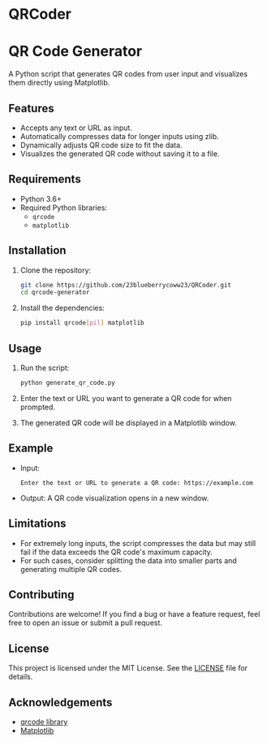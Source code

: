 # QRCoder
# QR Code Generator

A Python script that generates QR codes from user input and visualizes them directly using Matplotlib.

## Features
- Accepts any text or URL as input.
- Automatically compresses data for longer inputs using zlib.
- Dynamically adjusts QR code size to fit the data.
- Visualizes the generated QR code without saving it to a file.

## Requirements
- Python 3.6+
- Required Python libraries:
  - `qrcode`
  - `matplotlib`

## Installation

1. Clone the repository:
   ```bash
   git clone https://github.com/23blueberrycoww23/QRCoder.git
   cd qrcode-generator
   ```

2. Install the dependencies:
   ```bash
   pip install qrcode[pil] matplotlib
   ```

## Usage

1. Run the script:
   ```bash
   python generate_qr_code.py
   ```

2. Enter the text or URL you want to generate a QR code for when prompted.

3. The generated QR code will be displayed in a Matplotlib window.

## Example

- Input:
  ```
  Enter the text or URL to generate a QR code: https://example.com
  ```

- Output:
  A QR code visualization opens in a new window.

## Limitations
- For extremely long inputs, the script compresses the data but may still fail if the data exceeds the QR code's maximum capacity.
- For such cases, consider splitting the data into smaller parts and generating multiple QR codes.

## Contributing

Contributions are welcome! If you find a bug or have a feature request, feel free to open an issue or submit a pull request.

## License

This project is licensed under the MIT License. See the [LICENSE](LICENSE) file for details.

## Acknowledgements
- [qrcode library](https://pypi.org/project/qrcode/)
- [Matplotlib](https://matplotlib.org/)
